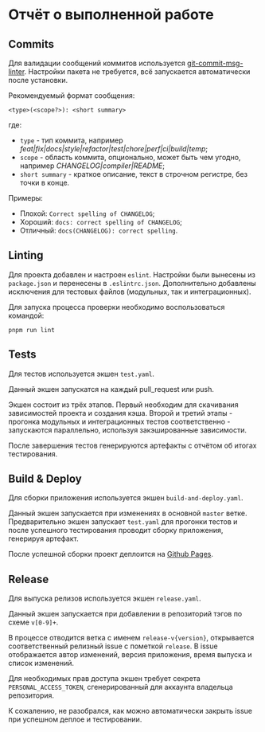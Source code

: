 # Отчёт о выполненной работе

## Commits

Для валидации сообщений коммитов используется [git-commit-msg-linter](https://www.npmjs.com/package/git-commit-msg-linter). Настройки пакета не требуется, всё запускается автоматически после установки.

Рекомендуемый формат сообщения:

```
<type>(<scope?>): <short summary>
```

где:

- `type` - тип коммита, например *feat|fix|docs|style|refactor|test|chore|perf|ci|build|temp*;
- `scope` - область коммита, опционально, может быть чем угодно, например *CHANGELOG|compiler|README*;
- `short summary` - краткое описание, текст в строчном регистре, без точки в конце.

Примеры:

- Плохой: `Correct spelling of CHANGELOG`;
- Хороший: `docs: correct spelling of CHANGELOG`;
- Отличный: `docs(CHANGELOG): correct spelling`.

## Linting

Для проекта добавлен и настроен `eslint`. Настройки были вынесены из `package.json` и перенесены в `.eslintrc.json`. Дополнительно добавлены исключения для тестовых файлов (модульных, так и интеграционных).

Для запуска процесса проверки необходимо воспользоваться командой:

```
pnpm run lint
```

## Tests

Для тестов используется экшен `test.yaml`.

Данный экшен запускатся на каждый pull_request или push.

Экшен состоит из трёх этапов. Первый необходим для скачивания зависимостей проекта и создания кэша. Второй и третий этапы - прогонка модульных и интеграционных тестов соответственно - запускаются параллельно, используя закэшированные зависимости.

После завершения тестов генерируются артефакты с отчётом об итогах тестирования.

## Build & Deploy

Для сборки приложения используется экшен `build-and-deploy.yaml`.

Данный экшен запускается при изменениях в основной `master` ветке. Предварительно экшен запускает `test.yaml` для прогонки тестов и после успешного тестирования проводит сборку приложения, генерируя артефакт.

После успешной сборки проект деплоится на [Github Pages](https://ericrovell.github.io/shri-hw-infrastructure/).

## Release

Для выпуска релизов используется экшен `release.yaml`.

Данный экшен запускается при добавлении в репозиторий тэгов по схеме `v[0-9]+`.

В процессе отводится ветка с именем `release-v{version}`, открывается соответственный релизный issue с пометкой `release`. В issue отображается автор изменений, версия приложения, время выпуска и список изменений.

Для необходимых прав доступа экшен требует секрета `PERSONAL_ACCESS_TOKEN`, сгенерированный для аккаунта владельца репозитория.

К сожалению, не разобрался, как можно автоматически закрыть issue при успешном деплое и тестировании.
